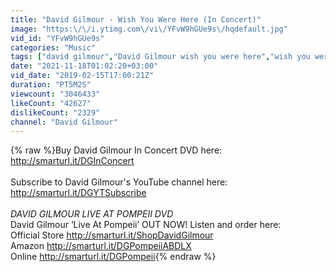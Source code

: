 ```yaml
---
title: "David Gilmour - Wish You Were Here (In Concert)"
image: "https:\/\/i.ytimg.com\/vi\/YFvW9hGUe9s\/hqdefault.jpg"
vid_id: "YFvW9hGUe9s"
categories: "Music"
tags: ["david gilmour","David Gilmour wish you were here","wish you were here"]
date: "2021-11-18T01:02:20+03:00"
vid_date: "2019-02-15T17:00:21Z"
duration: "PT5M2S"
viewcount: "3046433"
likeCount: "42627"
dislikeCount: "2329"
channel: "David Gilmour"
---
```

{% raw %}Buy David Gilmour In Concert DVD here:<br /><a rel="nofollow" target="blank" href="http://smarturl.it/DGInConcert">http://smarturl.it/DGInConcert</a><br /><br />Subscribe to David Gilmour's YouTube channel here:<br /><a rel="nofollow" target="blank" href="http://smarturl.it/DGYTSubscribe">http://smarturl.it/DGYTSubscribe</a><br /><br />*DAVID GILMOUR LIVE AT POMPEII DVD*<br />David Gilmour ‘Live At Pompeii’ OUT NOW! Listen and order here:<br />Official Store <a rel="nofollow" target="blank" href="http://smarturl.it/ShopDavidGilmour">http://smarturl.it/ShopDavidGilmour</a><br />Amazon <a rel="nofollow" target="blank" href="http://smarturl.it/DGPompeiiABDLX">http://smarturl.it/DGPompeiiABDLX</a><br />Online <a rel="nofollow" target="blank" href="http://smarturl.it/DGPompeii">http://smarturl.it/DGPompeii</a>{% endraw %}

